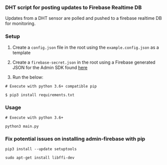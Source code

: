 ### DHT script for posting updates to Firebase Realtime DB  

Updates from a DHT sensor are polled and pushed to a firebase realtime DB for monitoring.

### Setup  

1. Create a `config.json` file in the root using the `example.config.json` as a template

2. Create a `firebase-secret.json` in the root using a Firebase generated JSON for the Admin SDK found [here](https://console.firebase.google.com/u/0/project/pi-office-d68fc/settings/serviceaccounts/adminsdk)
3. Run the below:
```
# Execute with python 3.6+ compatible pip

$ pip3 install requirements.txt
```  

### Usage  

```
# Execute with python 3.6+

python3 main.py 
```  

### Fix potential issues on installing admin-firebase with pip

```
pip3 install --update setuptools

sudo apt-get install libffi-dev
```